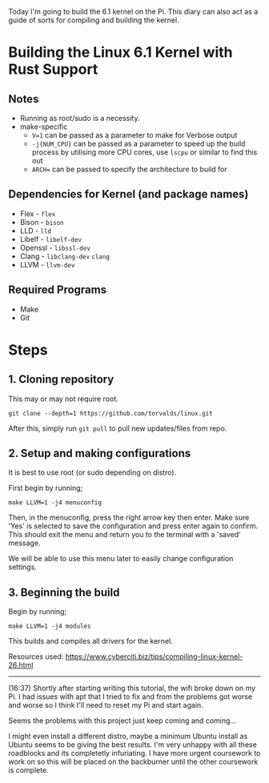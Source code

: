 Today I'm going to build the 6.1 kernel on the Pi. This diary can also act as a guide of sorts for compiling and building the kernel.

# Building the Linux 6.1 Kernel with Rust Support

## Notes
+ Running as root/sudo is a necessity.
+ make-specific
	+ `V=1` can be passed as a parameter to make for Verbose output
	+ `-j{NUM_CPU}` can be passed as a parameter to speed up the build process by utilising more CPU cores, use `lscpu` or similar to find this out
	+ `ARCH=` can be passed to specify the architecture to build for 

## Dependencies for Kernel (and package names)
+ Flex - `flex`
+ Bison - `bison`
+ LLD - `lld`
+ Libelf - `libelf-dev`
+ Openssl - `libssl-dev`
+ Clang - `libclang-dev` `clang`
+ LLVM - `llvm-dev`

## Required Programs
+ Make
+ Git

# Steps

## 1. Cloning repository

This may or may not require root.

`git clone --depth=1 https://github.com/torvalds/linux.git`

After this, simply run `git pull` to pull new updates/files from repo.

## 2. Setup and making configurations

It is best to use root (or sudo depending on distro).

First begin by running;

`make LLVM=1 -j4 menuconfig`

Then, in the menuconfig, press the right arrow key then enter. Make sure 'Yes' is selected to save the configuration and press enter again to confirm. This should exit the menu and return you to the terminal with a 'saved' message.

We will be able to use this menu later to easily change configuration settings.

## 3. Beginning the build

Begin by running;

`make LLVM=1 -j4 modules`

This builds and compiles all drivers for the kernel.



Resources used:
https://www.cyberciti.biz/tips/compiling-linux-kernel-26.html


----

(16:37)
Shortly after starting writing this tutorial, the wifi broke down on my Pi. I had issues with apt that I tried to fix and from the problems got worse and worse so I think I'll need to reset my Pi and start again. 

Seems the problems with this project just keep coming and coming...

I might even install a different distro, maybe a minimum Ubuntu install as Ubuntu seems to be giving the best results. I'm very unhappy with all these roadblocks and its completetly infuriating. I have more urgent coursework to work on so this will be placed on the backburner until the other coursework is complete.